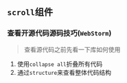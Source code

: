 ## `scroll`组件
### 查看开源代码源码技巧(`WebStorm`)
> 查看源代码之前先看一下库如何使用

1. 使用`collapse all`折叠所有代码
2. 通过`structure`来查看整体代码结构
